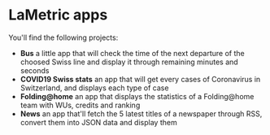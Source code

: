 # LaMetric apps

You'll find the following projects:

* **Bus** a little app that will check the time of the next departure of the choosed Swiss line and display it through remaining minutes and seconds
* **COVID19 Swiss stats** an app that will get every cases of Coronavirus in Switzerland, and displays each type of case
* **Folding@home** an app that displays the statistics of a Folding@home team with WUs, credits and ranking
* **News** an app that'll fetch the 5 latest titles of a newspaper through RSS, convert them into JSON data and display them
